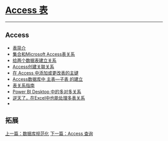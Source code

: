 # [Access 表](https://support.office.com/zh-cn/article/表简介-78ff21ea-2f76-4fb0-8af6-c318d1ee0ea7)
---
## Access
- [表简介](https://support.office.com/zh-cn/article/表简介-78ff21ea-2f76-4fb0-8af6-c318d1ee0ea7)
- [集合和Microsoft Access表关系](https://www.douban.com/note/646949747/)
- [给两个数据表建立关系](https://www.jb51.net/access/535928.html)
- [Access创建关联关系](https://www.yiibai.com/access/create_a_relationship.html)
- [在 Access 中添加或更改表的主键](https://support.office.com/zh-cn/article/在-access-中添加或更改表的主键-07b4a84b-0063-4d56-8b00-65f2975e4379)
- [Access数据库中 主表—子表 的建立](https://blog.csdn.net/wangym1989/article/details/34131509)
- [表关系指南](http://www.cnblogs.com/yayitest/archive/2008/09/20/1294814.html)
- [Power BI Desktop 中的多对多关系](https://docs.microsoft.com/zh-cn/power-bi/desktop-many-to-many-relationships)
- [逆天了，在Excel中也能处理多表关系](https://zhuanlan.zhihu.com/p/32444175)
-

## 拓展



[上一篇：数据库规范化]() [下一篇：Access 查询 ]()
